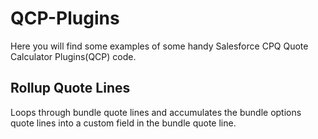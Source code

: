 # QCP-Plugins
Here you will find some examples of some handy Salesforce CPQ Quote Calculator Plugins(QCP) code.

Rollup Quote Lines
------------------
Loops through bundle quote lines and accumulates the bundle options quote lines into a custom field in the bundle quote line.
